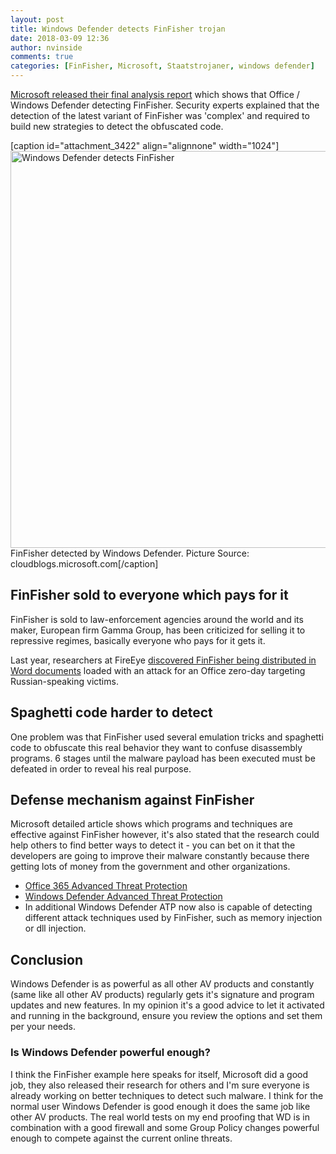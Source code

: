 ```yaml
---
layout: post
title: Windows Defender detects FinFisher trojan
date: 2018-03-09 12:36
author: nvinside
comments: true
categories: [FinFisher, Microsoft, Staatstrojaner, windows defender]
---
```

<a href="https://cloudblogs.microsoft.com/microsoftsecure/2018/03/01/finfisher-exposed-a-researchers-tale-of-defeating-traps-tricks-and-complex-virtual-machines/" target="_blank" rel="noopener">Microsoft released their final analysis report</a> which shows that Office / Windows Defender detecting FinFisher. Security experts explained that the detection of the latest variant of FinFisher was 'complex' and required to build new strategies to detect the obfuscated code.

[caption id="attachment_3422" align="alignnone" width="1024"]<img class="alignnone size-full wp-image-3422" src="https://chefkochblog.files.wordpress.com/2018/03/windows-defender-detects-finfisher.png" alt="Windows Defender detects FinFisher" width="1024" height="635" /> FinFisher detected by Windows Defender. Picture Source: cloudblogs.microsoft.com[/caption]

<!--more-->

<h2>FinFisher sold to everyone which pays for it</h2>

FinFisher is sold to law-enforcement agencies around the world and its maker, European firm Gamma Group, has been criticized for selling it to repressive regimes, basically everyone who pays for it gets it.

Last year, researchers at FireEye <a href="http://www.zdnet.com/article/microsoft-patches-office-zero-day-used-to-spread-finspy-surveillance-malware/">discovered FinFisher being distributed in Word documents</a> loaded with an attack for an Office zero-day targeting Russian-speaking victims.

<h2>Spaghetti code harder to detect</h2>

One problem was that FinFisher used several emulation tricks and spaghetti code to obfuscate this real behavior they want to confuse disassembly programs. 6 stages until the malware payload has been executed must be defeated in order to reveal his real purpose.

<h2>Defense mechanism against FinFisher</h2>

Microsoft detailed article shows which programs and techniques are effective against FinFisher however, it's also stated that the research could help others to find better ways to detect it - you can bet on it that the developers are going to improve their malware constantly because there getting lots of money from the government and other organizations.

<ul>
    <li><a href="https://products.office.com/en-us/exchange/online-email-threat-protection?ocid=cx-blog-mmpc" target="_blank" rel="noopener">Office 365 Advanced Threat Protection</a></li>
    <li><a href="https://www.microsoft.com/en-us/windowsforbusiness/windows-atp?ocid=cx-blog-mmpc" target="_blank" rel="noopener">Windows Defender Advanced Threat Protection</a></li>
    <li>In additional Windows Defender ATP now also is capable of detecting different attack techniques used by FinFisher, such as memory injection or dll injection.</li>
</ul>

<h2>Conclusion</h2>

Windows Defender is as powerful as all other AV products and constantly (same like all other AV products) regularly gets it's signature and program updates and new features. In my opinion it's a good advice to let it activated and running in the background, ensure you review the options and set them per your needs.

<h3>Is Windows Defender powerful enough?</h3>

I think the FinFisher example here speaks for itself, Microsoft did a good job, they also released their research for others and I'm sure everyone is already working on better techniques to detect such malware. I think for the normal user Windows Defender is good enough it does the same job like other AV products. The real world tests on my end proofing that WD is in combination with a good firewall and some Group Policy changes powerful enough to compete against the current online threats.
